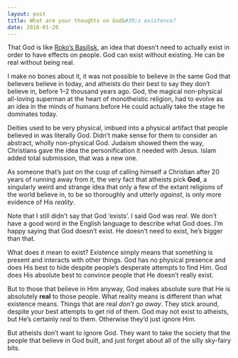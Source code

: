 ```yaml
---
layout: post
title: What are your thoughts on God&#39;s existence?
date: 2018-01-28
---
```


<p>That God is like <a href="https://rationalwiki.org/wiki/Roko's_basilisk" data-qt-tooltip="rationalwiki.org">Roko’s Basilisk</a>, an idea that doesn’t need to actually exist in order to have effects on people. God can exist without existing. He can be real without being real.</p><p>I make no bones about it, it was not possible to believe in the same God that believers believe in today, and atheists do their best to say they don’t believe in, before 1–2 thousand years ago. God, the magical non-physical all-loving superman at the heart of monotheistic religion, had to evolve as an idea in the minds of humans before He could actually take the stage he dominates today.</p><p>Deities used to be very physical, imbued into a physical artifact that people believed in was literally God. Didn’t make sense for them to consider an abstract, wholly non-physical God. Judaism showed them the way, Christians gave the idea the personification it needed with Jesus. Islam added total submission, that was a new one.</p><p>As someone that’s just on the cusp of calling himself a Christian after 20 years of running away from it, the very fact that atheists pick <b>God</b>, a singularly weird and strange idea that only a few of the extant religions of the world believe in, to be so thoroughly and utterly <i>against</i>, is only more evidence of His <i>reality</i>.</p><p>Note that I still didn’t say that God ‘exists’. I said God was <i>real</i>. We don’t have a good word in the English language to describe what God does. I’m happy saying that God doesn’t exist. He doesn’t need to exist, he’s bigger than that.</p><p>What does it mean to exist? Existence simply means that something is present and interacts with other things. God has no physical presence and does His best to hide despite people’s desperate attempts to find Him. God does His absolute best to convince people that He doesn’t really exist.</p><p>But to those that believe in Him anyway, God makes absolute sure that He is absolutely <b>real</b> to those people. What reality means is different than what existence means. Things that are real <i>don’t go away</i>. They stick around, despite your best attempts to get rid of them. God may not exist to atheists, but He’s certainly <i>real</i> to them. Otherwise they’d just ignore Him.</p><p>But atheists don’t want to ignore God. They want to take the society that the people that believe in God built, and just forget about all of the silly sky-fairy bits.</p>
